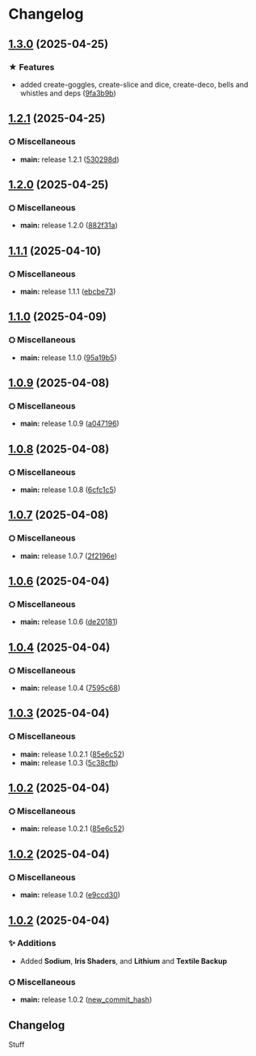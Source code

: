 # Changelog

## [1.3.0](https://github.com/Petingoso/modpack/compare/fabric-v1.2.1...fabric-v1.3.0) (2025-04-25)


### ★ Features

* added create-goggles, create-slice and dice, create-deco, bells and whistles and deps ([9fa3b9b](https://github.com/Petingoso/modpack/commit/9fa3b9ba9ca5b04930beed20634a23c8fcf4a47d))

## [1.2.1](https://github.com/Petingoso/modpack/compare/fabric-v1.2.0...fabric-v1.2.1) (2025-04-25)


### ⛭ Miscellaneous

* **main:** release 1.2.1 ([530298d](https://github.com/Petingoso/modpack/commit/530298d830680da3455b8c98236eeeaafdbfe48d))

## [1.2.0](https://github.com/Petingoso/modpack/compare/fabric-v1.1.1...fabric-v1.2.0) (2025-04-25)


### ⛭ Miscellaneous

* **main:** release 1.2.0 ([882f31a](https://github.com/Petingoso/modpack/commit/882f31a39f50134ea0d1c6085ce73f571cb3b06b))

## [1.1.1](https://github.com/Petingoso/modpack/compare/fabric-v1.1.0...fabric-v1.1.1) (2025-04-10)


### ⛭ Miscellaneous

* **main:** release 1.1.1 ([ebcbe73](https://github.com/Petingoso/modpack/commit/ebcbe73bd452b7fb48fb80074de52eddc93ea134))

## [1.1.0](https://github.com/Petingoso/modpack/compare/fabric-v1.0.9...fabric-v1.1.0) (2025-04-09)


### ⛭ Miscellaneous

* **main:** release 1.1.0 ([95a19b5](https://github.com/Petingoso/modpack/commit/95a19b50eaebd7026028664e11f6dda0c0644516))

## [1.0.9](https://github.com/Petingoso/modpack/compare/fabric-v1.0.8...fabric-v1.0.9) (2025-04-08)


### ⛭ Miscellaneous

* **main:** release 1.0.9 ([a047196](https://github.com/Petingoso/modpack/commit/a047196cf1dec6e04333f9e6ef5976935b1d5005))

## [1.0.8](https://github.com/Petingoso/modpack/compare/fabric-v1.0.7...fabric-v1.0.8) (2025-04-08)


### ⛭ Miscellaneous

* **main:** release 1.0.8 ([6cfc1c5](https://github.com/Petingoso/modpack/commit/6cfc1c5d59846ceb0a4a829ec3c97e315b42b10f))

## [1.0.7](https://github.com/Petingoso/modpack/compare/fabric-v1.0.6...fabric-v1.0.7) (2025-04-08)


### ⛭ Miscellaneous

* **main:** release 1.0.7 ([2f2196e](https://github.com/Petingoso/modpack/commit/2f2196e11285154fd31416e165324d86e7abe6a3))

## [1.0.6](https://github.com/Petingoso/modpack/compare/fabric-v1.0.5...fabric-v1.0.6) (2025-04-04)


### ⛭ Miscellaneous

* **main:** release 1.0.6 ([de20181](https://github.com/Petingoso/modpack/commit/de2018177970229dc422a8fa84c149781581b91f))

## [1.0.4](https://github.com/Petingoso/modpack/compare/fabric-v1.0.3...fabric-v1.0.4) (2025-04-04)


### ⛭ Miscellaneous

* **main:** release 1.0.4 ([7595c68](https://github.com/Petingoso/modpack/commit/7595c682d2cabb734409cd4435eeb39ad406dd13))

## [1.0.3](https://github.com/Petingoso/modpack/compare/fabric-v1.0.2...fabric-v1.0.3) (2025-04-04)


### ⛭ Miscellaneous

* **main:** release 1.0.2.1 ([85e6c52](https://github.com/Petingoso/modpack/commit/85e6c52db1bc96d6f22c0741183fb8dece793ba0))
* **main:** release 1.0.3 ([5c38cfb](https://github.com/Petingoso/modpack/commit/5c38cfb0ae240dd5f8c2246361d050402632aa69))

## [1.0.2](https://github.com/Petingoso/modpack/compare/fabric-v1.0.2...fabric-v1.0.2) (2025-04-04)


### ⛭ Miscellaneous

* **main:** release 1.0.2.1 ([85e6c52](https://github.com/Petingoso/modpack/commit/85e6c52db1bc96d6f22c0741183fb8dece793ba0))

## [1.0.2](https://github.com/Petingoso/modpack/compare/fabric-v1.0.1...fabric-v1.0.2) (2025-04-04)


### ⛭ Miscellaneous

* **main:** release 1.0.2 ([e9ccd30](https://github.com/Petingoso/modpack/commit/e9ccd3084ed6018bcfc464b53c32de75ed284c4e))

## [1.0.2](https://github.com/Petingoso/modpack/compare/fabric-v1.0.1...fabric-v1.0.2) (2025-04-04)

### ✨ Additions
* Added **Sodium**, **Iris Shaders**, and **Lithium** and **Textile Backup**

### ⛭ Miscellaneous
* **main:** release 1.0.2 ([new_commit_hash](https://github.com/Petingoso/modpack/commit/new_commit_hash))

## Changelog

Stuff
